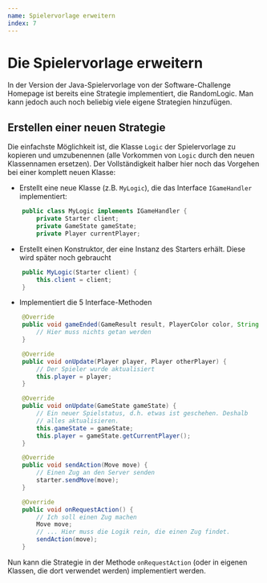 ```yaml
---
name: Spielervorlage erweitern
index: 7
---
```


# Die Spielervorlage erweitern

In der Version der Java-Spielervorlage von der Software-Challenge
Homepage ist bereits eine Strategie implementiert, die RandomLogic. Man
kann jedoch auch noch beliebig viele eigene Strategien hinzufügen.

## Erstellen einer neuen Strategie

Die einfachste Möglichkeit ist, die Klasse `Logic` der Spielervorlage zu
kopieren und umzubenennen (alle Vorkommen von `Logic` durch den neuen
Klassennamen ersetzen). Der Vollständigkeit halber hier noch das
Vorgehen bei einer komplett neuen Klasse:

-   Erstellt eine neue Klasse (z.B. `MyLogic`), die das Interface
    `IGameHandler` implementiert:


```java
    public class MyLogic implements IGameHandler {
        private Starter client;
        private GameState gameState;
        private Player currentPlayer;
```
-   Erstellt einen Konstruktor, der eine Instanz des Starters erhält.
    Diese wird später noch gebraucht


```java
    public MyLogic(Starter client) {
        this.client = client;
    }
```
-   Implementiert die 5 Interface-Methoden


```java
    @Override
    public void gameEnded(GameResult result, PlayerColor color, String errorMessage) {
        // Hier muss nichts getan werden
    }

    @Override
    public void onUpdate(Player player, Player otherPlayer) {
        // Der Spieler wurde aktualisiert
        this.player = player;
    }

    @Override
    public void onUpdate(GameState gameState) {
        // Ein neuer Spielstatus, d.h. etwas ist geschehen. Deshalb
        // alles aktualisieren.
        this.gameState = gameState;
        this.player = gameState.getCurrentPlayer();
    }

    @Override
    public void sendAction(Move move) {
        // Einen Zug an den Server senden
        starter.sendMove(move);
    }

    @Override
    public void onRequestAction() {
        // Ich soll einen Zug machen
        Move move;
        // ... Hier muss die Logik rein, die einen Zug findet.
        sendAction(move);
    }
```
Nun kann die Strategie in der Methode `onRequestAction` (oder in eigenen
Klassen, die dort verwendet werden) implementiert werden.

